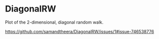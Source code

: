 # DiagonalRW
Plot of the 2-dimensional, diagonal random walk.

https://github.com/samandtheera/DiagonalRW/issues/1#issue-746538776
